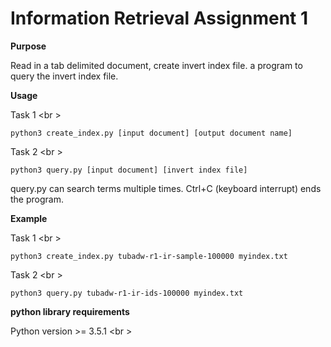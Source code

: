 # Information Retrieval Assignment 1

**Purpose**  

Read in a tab delimited document, create invert index file. a program to query the invert index file. 

**Usage** 

Task 1 <br \> 

```
python3 create_index.py [input document] [output document name]
```

Task 2 <br \>

```
python3 query.py [input document] [invert index file]
```
query.py can search terms multiple times. Ctrl+C (keyboard interrupt) ends the program. 

**Example** 

Task 1 <br \>

```
python3 create_index.py tubadw-r1-ir-sample-100000 myindex.txt
```

Task 2 <br \>

```
python3 query.py tubadw-r1-ir-ids-100000 myindex.txt
```

**python library requirements** 

Python version >= 3.5.1 <br \>
